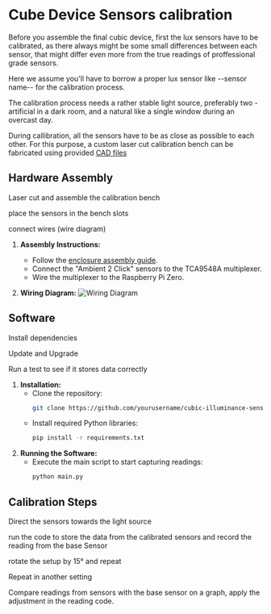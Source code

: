 # Cube Device Sensors calibration

Before you assemble the final cubic device, first the lux sensors have to be calibrated, as there always might be some small differences between each sensor, that might differ even more from the true readings of proffessional grade sensors.

Here we assume you'll have to borrow a proper lux sensor like --sensor name-- for the calibration process.

The calibration process needs a rather stable light source, preferably two - artificial in a dark room, and a natural like a single window during an overcast day.

During callibration, all the sensors have to be as close as possible to each other. For this purpose, a custom laser cut calibration bench can be fabricated using provided [CAD files](Cube/src/CAD/xxx.dwg)

## Hardware Assembly

Laser cut and assemble the calibration bench

place the sensors in the bench slots

connect wires (wire diagram)

1. **Assembly Instructions:**
   - Follow the [enclosure assembly guide](docs/assembly.md).
   - Connect the "Ambient 2 Click" sensors to the TCA9548A multiplexer.
   - Wire the multiplexer to the Raspberry Pi Zero.
   
2. **Wiring Diagram:**
   ![Wiring Diagram](images/wiring_diagram.png)

## Software

Install dependencies

Update and Upgrade

Run a test to see if it stores data correctly

1. **Installation:**
   - Clone the repository:
     ```bash
     git clone https://github.com/yourusername/cubic-illuminance-sensor.git
     ```
   - Install required Python libraries:
     ```bash
     pip install -r requirements.txt
     ```
2. **Running the Software:**
   - Execute the main script to start capturing readings:
     ```bash
     python main.py
     ```
## Calibration Steps

Direct the sensors towards the light source

run the code to store the data from the calibrated sensors and record the reading from the base Sensor

rotate the setup by 15° and repeat

Repeat in another setting

Compare readings from sensors with the base sensor on a graph, apply the adjustment in the reading code.